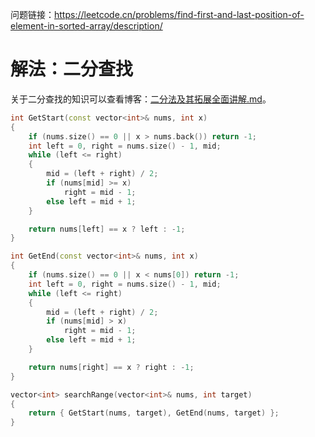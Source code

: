 问题链接：https://leetcode.cn/problems/find-first-and-last-position-of-element-in-sorted-array/description/

# 解法：二分查找

关于二分查找的知识可以查看博客：[二分法及其拓展全面讲解.md](https://github.com/SakuraMayAi/Tricks-of-Programming/blob/main/Algorithms%20And%20Data%20Structure/Array%20String%20Stack%20Queue/%E4%BA%8C%E5%88%86%E6%B3%95%E5%8F%8A%E5%85%B6%E6%8B%93%E5%B1%95%E5%85%A8%E9%9D%A2%E8%AE%B2%E8%A7%A3.md)。

```cpp
int GetStart(const vector<int>& nums, int x)
{
    if (nums.size() == 0 || x > nums.back()) return -1;
    int left = 0, right = nums.size() - 1, mid;
    while (left <= right)
    {
        mid = (left + right) / 2;
        if (nums[mid] >= x)
            right = mid - 1;
        else left = mid + 1;
    }

    return nums[left] == x ? left : -1;
}

int GetEnd(const vector<int>& nums, int x)
{
    if (nums.size() == 0 || x < nums[0]) return -1;
    int left = 0, right = nums.size() - 1, mid;
    while (left <= right)
    {
        mid = (left + right) / 2;
        if (nums[mid] > x)
            right = mid - 1;
        else left = mid + 1;
    }

    return nums[right] == x ? right : -1;
}

vector<int> searchRange(vector<int>& nums, int target)
{
    return { GetStart(nums, target), GetEnd(nums, target) };
}
```
